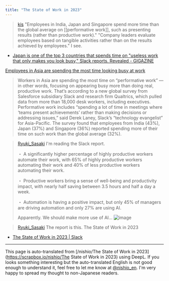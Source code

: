 ```yaml
---
title: "The State of Work in 2023"
---
```


> [kis](https://twitter.com/kis/status/1691951428850561124) "Employees in India, Japan and Singapore spend more time than the global average on [[performative work]], such as presenting results (rather than productive work)."
>  "Company leaders evaluate employees based on tangible activities rather than on the results achieved by employees."
>  I see.
- [Japan is one of the top 3 countries that spends time on "useless work that only makes you look busy," Slack reports. Revealed - GIGAZINE](https://gigazine.net/news/20230817-japanese-employees-spending-looking-busy/)

[Employees in Asia are spending the most time looking busy at work](https://www.cnbc.com/2023/08/14/employees-in-asia-are-spending-the-most-time-looking-busy-at-work.html)
> Workers in Asia are spending the most time on “performative work” — in other words, focusing on appearing busy more than doing real, productive work.
>  That’s according to a new global survey from Salesforce subsidiary Slack and research firm Qualtrics, which pulled data from more than 18,000 desk workers, including executives.
>  Performative work includes “spending a lot of time in meetings where ‘teams present achievements’ rather than making decisions or addressing issues,” said Derek Laney, Slack’s “technology evangelist” for Asia-Pacific.
> The survey found that employees from India (43%), Japan (37%) and Singapore (36%) reported spending more of their time on such work than the global average (32%).

> [Ryuki_Sasaki](https://twitter.com/Ryuki_Sasaki/status/1692120705524236319/photo/1) I'm reading the Slack report.
>
>  ・ A significantly higher percentage of highly productive workers automate their work, with 65% of highly productive workers automating their work and 40% of less productive workers automating their work.
>
>  ・ Productive workers bring a sense of well-being and productivity impact, with nearly half saving between 3.5 hours and half a day a week.
>
>  ・ Automation is having a positive impact, but only 45% of managers are driving automation and only 27% are using AI.
>
>  Apparently. We should make more use of AI...
>  ![image](https://pbs.twimg.com/media/F3uet7obcAAk20Z?format=jpg&name=medium#.png)

> [Ryuki_Sasaki](https://twitter.com/Ryuki_Sasaki/status/1692121074597863600) The report is this.
>  The State of Work in 2023
- [The State of Work in 2023 | Slack](https://slack.com/intl/ja-jp/blog/news/state-of-work-2023)



---
This page is auto-translated from [/nishio/The State of Work in 2023](https://scrapbox.io/nishio/The State of Work in 2023) using DeepL. If you looks something interesting but the auto-translated English is not good enough to understand it, feel free to let me know at [@nishio_en](https://twitter.com/nishio_en). I'm very happy to spread my thought to non-Japanese readers.